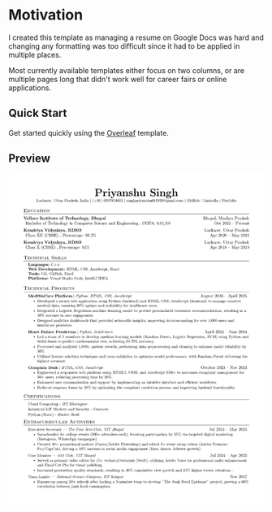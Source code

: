 
# Motivation
I created this template as managing a resume on Google Docs was hard and changing any formatting was too difficult since it had to be applied in multiple places.

Most currently available templates either focus on two columns, or are multiple pages long that didn't work well for career fairs or online applications.

## Quick Start

Get started quickly using the [Overleaf](https://www.overleaf.com/) template.

## Preview

![Resume Preview](Priyanshu_vitbhopal.jpg)
